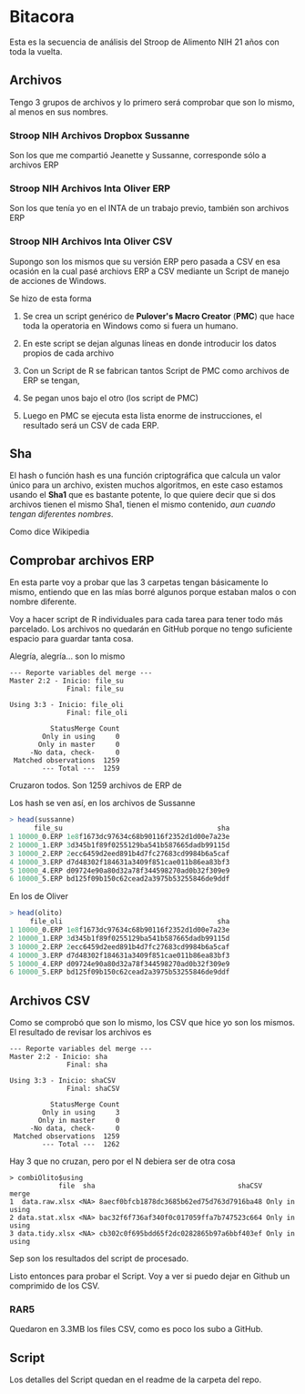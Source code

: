 # Bitacora

Esta es la secuencia de análisis del Stroop de Alimento NIH 21 años con toda la vuelta.

## Archivos

Tengo 3 grupos de archivos y lo primero será comprobar que son lo mismo, al menos en sus nombres.

### Stroop NIH Archivos Dropbox Sussanne

Son los que me compartió Jeanette y Sussanne, corresponde sólo a archivos ERP

### Stroop NIH Archivos Inta Oliver ERP

Son los que tenía yo en el INTA de un trabajo previo, también son archivos ERP

### Stroop NIH Archivos Inta Oliver CSV

Supongo son los mismos que su versión ERP pero pasada a CSV en esa ocasión en la cual pasé archiovs ERP a CSV mediante un Script de manejo de acciones de Windows.

Se hizo de esta forma

1. Se crea un script genérico de **Pulover's Macro Creator**  (**PMC**) que hace toda la operatoria en Windows como si fuera un humano.
2. En este script se dejan algunas líneas en donde introducir los datos propios de cada archivo

3. Con un Script de R se fabrican tantos Script de PMC como archivos de ERP se tengan, 
4. Se pegan unos bajo el otro (los script de PMC)
5. Luego en PMC se ejecuta esta lista enorme de instrucciones, el resultado será un CSV de cada ERP.

## Sha

El hash o función hash es una función criptográfica que calcula un valor único para un archivo, existen muchos algoritmos, en este caso estamos usando el **Sha1** que es bastante potente, lo que quiere decir que si dos archivos tienen el mismo Sha1, tienen el mismo contenido, *aun cuando tengan diferentes nombres*.

Como dice Wikipedia



## Comprobar archivos ERP

En esta parte voy a probar que las 3 carpetas tengan básicamente lo mismo, entiendo que en las mías borré algunos porque estaban malos o con nombre diferente.

Voy a hacer script de R individuales para cada tarea para tener todo más parcelado. Los archivos no quedarán en GitHub porque no tengo suficiente espacio para guardar tanta cosa.

Alegría, alegría... son lo mismo

```
--- Reporte variables del merge ---
Master 2:2 - Inicio: file_su 
              Final: file_su 

Using 3:3 - Inicio: file_oli 
              Final: file_oli 

          StatusMerge Count
        Only in using     0
       Only in master     0
     -No data, check-     0
 Matched observations  1259
        --- Total ---  1259
```

Cruzaron todos. Son 1259 archivos de ERP de 

Los hash se ven así, en los archivos de Sussanne

```R
> head(sussanne)
      file_su                                      sha
1 10000_0.ERP 1e8f1673dc97634c68b90116f2352d1d00e7a23e
2 10000_1.ERP 3d345b1f89f0255129ba541b587665dadb99115d
3 10000_2.ERP 2ecc6459d2eed891b4d7fc27683cd9984b6a5caf
4 10000_3.ERP d7d48302f184631a3409f851cae011b86ea83bf3
5 10000_4.ERP d09724e90a80d32a78f344598270ad0b32f309e9
6 10000_5.ERP bd125f09b150c62cead2a3975b53255846de9ddf
```

En los de Oliver

```R
> head(olito)
     file_oli                                      sha
1 10000_0.ERP 1e8f1673dc97634c68b90116f2352d1d00e7a23e
2 10000_1.ERP 3d345b1f89f0255129ba541b587665dadb99115d
3 10000_2.ERP 2ecc6459d2eed891b4d7fc27683cd9984b6a5caf
4 10000_3.ERP d7d48302f184631a3409f851cae011b86ea83bf3
5 10000_4.ERP d09724e90a80d32a78f344598270ad0b32f309e9
6 10000_5.ERP bd125f09b150c62cead2a3975b53255846de9ddf
```

## Archivos CSV

Como se comprobó que son lo mismo, los CSV que hice yo son los mismos. El resultado de revisar los archivos es 

```
--- Reporte variables del merge ---
Master 2:2 - Inicio: sha 
              Final: sha 

Using 3:3 - Inicio: shaCSV 
              Final: shaCSV 

          StatusMerge Count
        Only in using     3
       Only in master     0
     -No data, check-     0
 Matched observations  1259
        --- Total ---  1262
```

Hay 3 que no cruzan, pero por el N debiera ser de otra cosa

```
> combiOlito$using
            file  sha                                   shaCSV         merge
1  data.raw.xlsx <NA> 8aecf0bfcb1878dc3685b62ed75d763d7916ba48 Only in using
2 data.stat.xlsx <NA> bac32f6f736af340f0c017059ffa7b747523c664 Only in using
3 data.tidy.xlsx <NA> cb302c0f695bdd65f2dc0282865b97a6bbf403ef Only in using
```

Sep son los resultados del script de procesado.

Listo entonces para probar el Script. Voy a ver si puedo dejar en Github un comprimido de los CSV. 

### RAR5

Quedaron en 3.3MB los files CSV, como es poco los subo a GitHub.

## Script

Los detalles del Script quedan en el readme de la carpeta del repo.



























